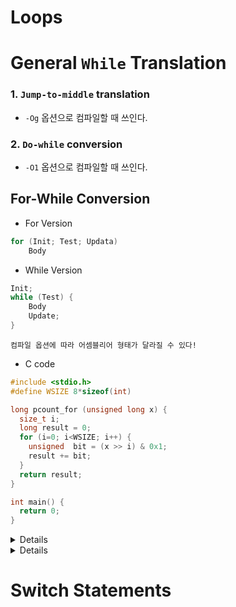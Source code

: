 # Loops
# General `While` Translation
### 1. `Jump-to-middle` translation
- `-Og` 옵션으로 컴파일할 때 쓰인다.
### 2. `Do-while` conversion
- `-O1` 옵션으로 컴파일할 때 쓰인다.
## For-While Conversion
- For Version
```c
for (Init; Test; Updata)
    Body
```
- While Version
```c
Init;
while (Test) {
    Body
    Update;
}
```
```plaintext
컴파일 옵션에 따라 어셈블리어 형태가 달라질 수 있다!
```
- C code
```c
#include <stdio.h>
#define WSIZE 8*sizeof(int)

long pcount_for (unsigned long x) {
  size_t i;
  long result = 0;
  for (i=0; i<WSIZE; i++) {
    unsigned  bit = (x >> i) & 0x1;
    result += bit;
  }
  return result;
}

int main() {
  return 0;
}
```
<details><sumamry>with `-O1` option</sumamry>
<div markdown="1">

```shell
gcc -O1 -S loop.c
```
```shell
pcount_for:
.LFB23:
        .cfi_startproc
        endbr64
        movl    $0, %edx
        movl    $0, %ecx
.L2:
        movq    %rdi, %rax
        shrq    %cl, %rax
        andl    $1, %eax
        addq    %rax, %rdx
        addq    $1, %rcx
        cmpq    $32, %rcx
        jne     .L2
        movq    %rdx, %rax
        ret
        .cfi_endproc
```
</div>
</details>
<details><sumamry>with `-Og` option</sumamry>
<div markdown="1">

```shell
gcc -Og -S loop.c
```
```shell
pcount_for:
.LFB23:
        .cfi_startproc
        endbr64
        movl    $0, %edx
        movl    $0, %ecx
        jmp     .L2
.L3:
        movq    %rdi, %rax
        shrq    %cl, %rax
        andl    $1, %eax
        addq    %rax, %rdx
        addq    $1, %rcx
.L2:
        cmpq    $31, %rcx
        jbe     .L3
        movq    %rdx, %rax
        ret
        .cfi_endproc
```
</div>
</details>

# Switch Statements

